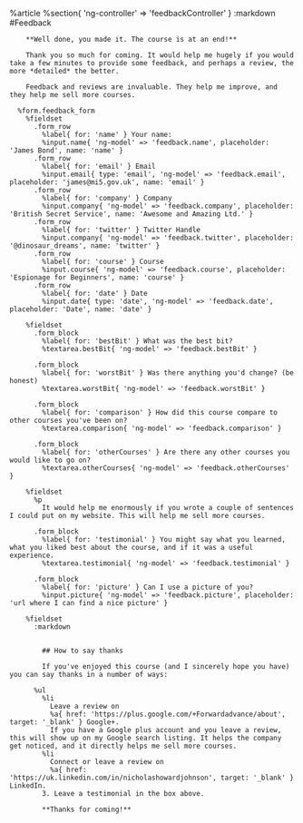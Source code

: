 %article
    %section{ 'ng-controller' => 'feedbackController' }
      :markdown
        #Feedback
  
        **Well done, you made it. The course is at an end!**
  
        Thank you so much for coming. It would help me hugely if you would take a few minutes to provide some feedback, and perhaps a review, the more *detailed* the better.
  
        Feedback and reviews are invaluable. They help me improve, and they help me sell more courses.
  
      %form.feedback_form
        %fieldset
          .form_row
            %label{ for: 'name' } Your name:
            %input.name{ 'ng-model' => 'feedback.name', placeholder: 'James Bond', name: 'name' }
          .form_row
            %label{ for: 'email' } Email
            %input.email{ type: 'email', 'ng-model' => 'feedback.email', placeholder: 'james@mi5.gov.uk', name: 'email' }
          .form_row
            %label{ for: 'company' } Company
            %input.company{ 'ng-model' => 'feedback.company', placeholder: 'British Secret Service', name: 'Awesome and Amazing Ltd.' }
          .form_row
            %label{ for: 'twitter' } Twitter Handle
            %input.company{ 'ng-model' => 'feedback.twitter', placeholder: '@dinosaur_dreams', name: 'twitter' }
          .form_row
            %label{ for: 'course' } Course
            %input.course{ 'ng-model' => 'feedback.course', placeholder: 'Espionage for Beginners', name: 'course' }
          .form_row
            %label{ for: 'date' } Date
            %input.date{ type: 'date', 'ng-model' => 'feedback.date', placeholder: 'Date', name: 'date' }
  
        %fieldset
          .form_block
            %label{ for: 'bestBit' } What was the best bit?
            %textarea.bestBit{ 'ng-model' => 'feedback.bestBit' }
  
          .form_block
            %label{ for: 'worstBit' } Was there anything you'd change? (be honest)
            %textarea.worstBit{ 'ng-model' => 'feedback.worstBit' }
  
          .form_block
            %label{ for: 'comparison' } How did this course compare to other courses you've been on?
            %textarea.comparison{ 'ng-model' => 'feedback.comparison' }
  
          .form_block
            %label{ for: 'otherCourses' } Are there any other courses you would like to go on?
            %textarea.otherCourses{ 'ng-model' => 'feedback.otherCourses' }
  
        %fieldset
          %p
            It would help me enormously if you wrote a couple of sentences I could put on my website. This will help me sell more courses.
  
          .form_block
            %label{ for: 'testimonial' } You might say what you learned, what you liked best about the course, and if it was a useful experience.
            %textarea.testimonial{ 'ng-model' => 'feedback.testimonial' }
  
          .form_block
            %label{ for: 'picture' } Can I use a picture of you?
            %input.picture{ 'ng-model' => 'feedback.picture', placeholder: 'url where I can find a nice picture' }
  
        %fieldset
          :markdown
  
  
            ## How to say thanks
  
            If you've enjoyed this course (and I sincerely hope you have) you can say thanks in a number of ways:
  
          %ul
            %li
              Leave a review on
              %a{ href: 'https://plus.google.com/+Forwardadvance/about', target: '_blank' } Google+.
              If you have a Google plus account and you leave a review, this will show up on my Google search listing. It helps the company get noticed, and it directly helps me sell more courses.
            %li
              Connect or leave a review on
              %a{ href: 'https://uk.linkedin.com/in/nicholashowardjohnson', target: '_blank' } LinkedIn.
            3. Leave a testimonial in the box above.
  
            **Thanks for coming!**
  
